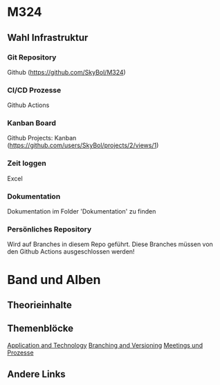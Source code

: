 # M324

## Wahl Infrastruktur
### Git Repository
Github
(https://github.com/SkyBol/M324)

### CI/CD Prozesse
Github Actions

### Kanban Board
Github Projects: Kanban
(https://github.com/users/SkyBol/projects/2/views/1)

### Zeit loggen
Excel

### Dokumentation
Dokumentation im Folder 'Dokumentation' zu finden

### Persönliches Repository
Wird auf Branches in diesem Repo geführt. Diese Branches müssen von den Github Actions ausgeschlossen werden!

# Band und Alben
## Theorieinhalte
## Themenblöcke
[Application and Technology](Dokumentation/Application-Technology.md)
[Branching and Versioning](Dokumentation/Branching-Versioning.md)
[Meetings und Prozesse](Dokumentation/Meetings-Prozesse.md)
## Andere Links

